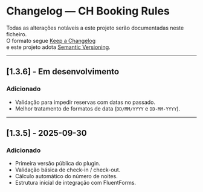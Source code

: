 # Changelog — CH Booking Rules

Todas as alterações notáveis a este projeto serão documentadas neste ficheiro.  
O formato segue [Keep a Changelog](https://keepachangelog.com/pt-PT/1.0.0/)  
e este projeto adota [Semantic Versioning](https://semver.org/lang/pt-PT/).

---

## [1.3.6] - Em desenvolvimento
### Adicionado
- Validação para impedir reservas com datas no passado.  
- Melhor tratamento de formatos de data (`DD/MM/YYYY` e `DD-MM-YYYY`).  

---

## [1.3.5] - 2025-09-30
### Adicionado
- Primeira versão pública do plugin.  
- Validação básica de check-in / check-out.  
- Cálculo automático do número de noites.  
- Estrutura inicial de integração com FluentForms.  
